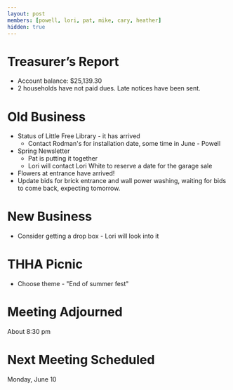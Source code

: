 ```yaml
---
layout: post
members: [powell, lori, pat, mike, cary, heather]
hidden: true
---
```

# Treasurer’s Report
- Account balance:  $25,139.30
- 2 households have not paid dues. Late notices have been sent. 

# Old Business
- Status of Little Free Library - it has arrived
  - Contact Rodman's for installation date, some time in June - Powell
- Spring Newsletter
  - Pat is putting it together
  - Lori will contact Lori White to reserve a date for the garage sale
- Flowers at entrance have arrived!
- Update bids for brick entrance and wall power washing, waiting for bids to come back, expecting tomorrow.

# New Business
- Consider getting a drop box - Lori will look into it

# THHA Picnic
- Choose theme - "End of summer fest"

# Meeting Adjourned
About 8:30 pm

# Next Meeting Scheduled
Monday, June 10
